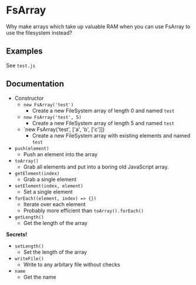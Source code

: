 # FsArray
Why make arrays which take up valuable RAM when you can use FsArray to use the filesystem instead?

## Examples
See `test.js`

## Documentation
- Constructor
  - `new FsArray('test')`
    - Create a new FileSystem array of length 0 and named `test`
  - `new FsArray('test', 5)`
    - Create a new FileSystem array of length 5 and named `test`
  - `new FsArray('test', ['a', 'b', ['c']])
    - Create a new FileSystem array with existing elements and named `test`
- `push(element)`
  - Push an element into the array
- `toArray()`
  - Grab all elements and put into a boring old JavaScript array.
- `getElement(index)`
  - Grab a single element
- `setElement(index, element)`
  - Set a single element
- `forEach((element, index) => {})`
  - Iterate over each element
  - Probably more efficient than `toArray().forEach()`
- `getLength()`
  - Get the length of the array

**Secrets!**
- `setLength()`
  - Set the length of the array
- `writeFile()`
  - Write to any arbitary file without checks
- `name`
  - Get the name

